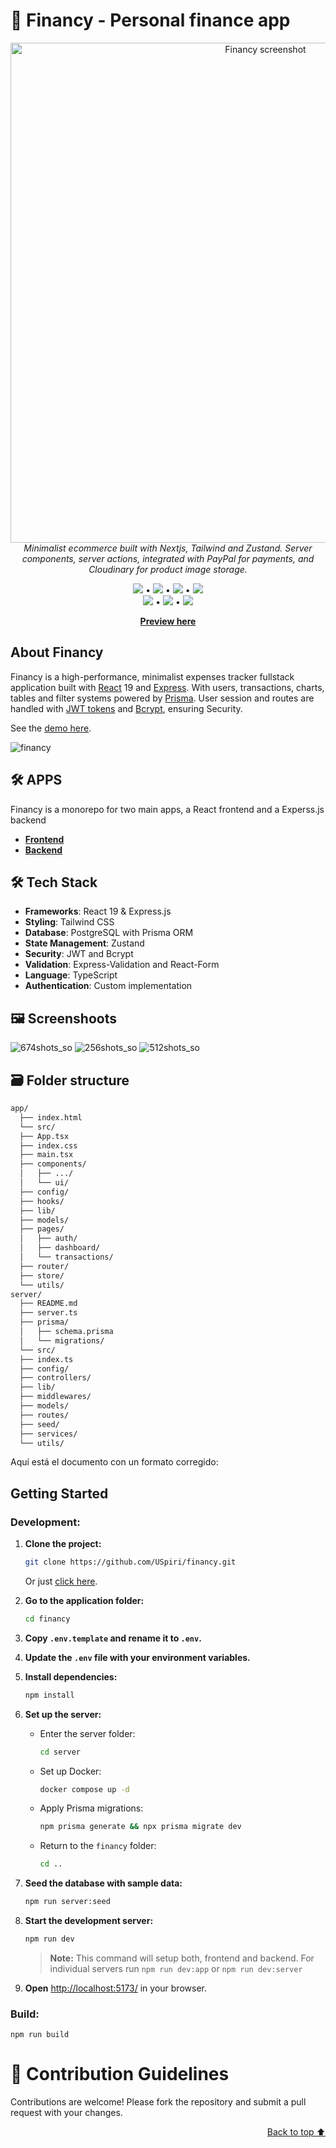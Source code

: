 <a name="readme-top"></a>

# 🏦 Financy - Personal finance app

<p align="center">
  <img src="https://github.com/user-attachments/assets/6e87ca69-0294-429a-b270-1e2c7b9f309c" alt="Financy screenshot" width="800" />
  <br>
  <em>Minimalist ecommerce built with Nextjs, Tailwind and Zustand. Server components, server actions, integrated with PayPal for payments, and Cloudinary for product image storage.</em>
  <br>
</p>

<p align="center">
  <img src="https://img.shields.io/badge/react-%2320232a.svg?style=for-the-badge&logo=react&logoColor=%2361DAFB"/>
  •
  <img src="https://img.shields.io/badge/express.js-%23404d59.svg?style=for-the-badge&logo=express&logoColor=%2361DAFB" />
  •
  <img src="https://img.shields.io/badge/Tailwind_CSS-38B2AC?style=for-the-badge&logo=tailwind-css&logoColor=white" />
  •
  <img src="https://img.shields.io/badge/postgres-%23316192.svg?style=for-the-badge&logo=postgresql&logoColor=white" />
  <br>
  <img src="https://img.shields.io/badge/JWT-black?style=for-the-badge&logo=JSON%20web%20tokens" /> 
  •
  <img src="https://img.shields.io/badge/Prisma-3982CE?style=for-the-badge&logo=Prisma&logoColor=white" />
  •
  <img src="https://img.shields.io/badge/TypeScript-007ACC?style=for-the-badge&logo=typescript&logoColor=white" />
</p>

<p align="center">
  <strong><a href="https://financy-app-theta.vercel.app/" target="_blank">Preview here</a></strong>
</p>

## About Financy

Financy is a high-performance, minimalist expenses tracker fullstack application built with [React](https://react.dev/) 19 and [Express](https://expressjs.com/). With users, transactions, charts, tables and filter systems powered by [Prisma](https://www.prisma.io/). User session and routes are handled with [JWT tokens](https://es.wikipedia.org/wiki/JSON_Web_Token) and [Bcrypt](https://www.npmjs.com/package/bcrypt), ensuring Security.

See the [demo here](https://financy-app-theta.vercel.app/).

![financy](https://github.com/user-attachments/assets/1a79fd8a-62f9-49bf-9d0d-e7de0aa897cb)

## 🛠️ APPS

Financy is a monorepo for two main apps, a React frontend and a Experss.js backend

- [**Frontend**](https://github.com/USpiri/financy/tree/main/app)
- [**Backend**](https://github.com/USpiri/financy/tree/main/server)

## 🛠️ Tech Stack

- **Frameworks**: React 19 & Express.js
- **Styling**: Tailwind CSS
- **Database**: PostgreSQL with Prisma ORM
- **State Management**: Zustand
- **Security**: JWT and Bcrypt
- **Validation**: Express-Validation and React-Form
- **Language**: TypeScript
- **Authentication**: Custom implementation

## 🖼️ Screenshoots

![674shots_so](https://github.com/user-attachments/assets/902406e0-8f60-409e-8c6f-1f8aab9dfa53)
![256shots_so](https://github.com/user-attachments/assets/eb89db4c-1bc4-4a51-b90a-83d0e8658227)
![512shots_so](https://github.com/user-attachments/assets/8e1c6266-8ed7-4618-b559-6aace2c96ed6)


## 🗃️ Folder structure

```bash
app/
  ├── index.html
  └── src/
  ├── App.tsx
  ├── index.css
  ├── main.tsx
  ├── components/
  │   ├── .../
  │   └── ui/
  ├── config/
  ├── hooks/
  ├── lib/
  ├── models/
  ├── pages/
  │   ├── auth/
  │   ├── dashboard/
  │   └── transactions/
  ├── router/
  ├── store/
  └── utils/
server/
  ├── README.md
  ├── server.ts
  ├── prisma/
  │   ├── schema.prisma
  │   └── migrations/
  └── src/
  ├── index.ts
  ├── config/
  ├── controllers/
  ├── lib/
  ├── middlewares/
  ├── models/
  ├── routes/
  ├── seed/
  ├── services/
  └── utils/
```
Aquí está el documento con un formato corregido:

## Getting Started

### Development:

1. **Clone the project:**

   ```bash
   git clone https://github.com/USpiri/financy.git
   ```

   Or just [click here](https://github.com/USpiri/financy/fork).

2. **Go to the application folder:**

   ```bash
   cd financy
   ```

3. **Copy `.env.template` and rename it to `.env`.**

4. **Update the `.env` file with your environment variables.**

5. **Install dependencies:**

   ```bash
   npm install
   ```

6. **Set up the server:**

   - Enter the server folder:

     ```bash
     cd server
     ```

   - Set up Docker:

     ```bash
     docker compose up -d
     ```

   - Apply Prisma migrations:

     ```bash
     npm prisma generate && npx prisma migrate dev
     ```

   - Return to the `financy` folder:

     ```bash
     cd ..
     ```

7. **Seed the database with sample data:**

   ```bash
   npm run server:seed
   ```



8. **Start the development server:**

   ```bash
   npm run dev
   ```

   > **Note:** This command will setup both, frontend and backend. For individual servers run `npm run dev:app` or `npm run dev:server`

9. **Open** [http://localhost:5173/](http://localhost:5173/) in your browser.

### Build:

```
npm run build
```

# 🤝 Contribution Guidelines

Contributions are welcome! Please fork the repository and submit a pull request with your changes.

<p align="right"><a href="#readme-top">Back to top ⬆️</a></p>






